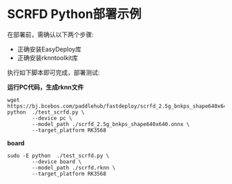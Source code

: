 # SCRFD Python部署示例

在部署前，需确认以下两个步骤:

* 正确安装EasyDeploy库
* 正确安装rknntoolkit库

执行如下脚本即可完成，部署测试:

**运行PC代码，生成rknn文件**
```text
wget https://bj.bcebos.com/paddlehub/fastdeploy/scrfd_2.5g_bnkps_shape640x640.onnx
python  ./test_scrfd.py \
        --device pc \
        --model_path ./scrfd_2.5g_bnkps_shape640x640.onnx \
        --target_platform RK3568
```

**board**
```text
sudo -E python  ./test_scrfd.py \
        --device board \
        --model_path ./scrfd.rknn \
        --target_platform RK3568
```
